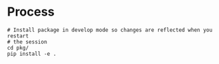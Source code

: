 # Process

```shell
# Install package in develop mode so changes are reflected when you restart
# the session
cd pkg/
pip install -e .
```